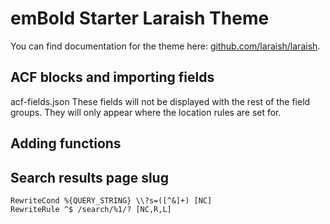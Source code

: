 # emBold Starter Laraish Theme

You can find documentation for the theme here: [github.com/laraish/laraish](https://github.com/laraish/laraish).

## ACF blocks and importing fields

acf-fields.json
These fields will not be displayed with the rest of the field groups. They will only appear where the location rules are set for.

## Adding functions

## Search results page slug

```
RewriteCond %{QUERY_STRING} \\?s=([^&]+) [NC]
RewriteRule ^$ /search/%1/? [NC,R,L]
```
